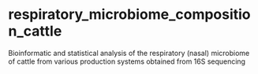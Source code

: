# respiratory_microbiome_composition_cattle
Bioinformatic and statistical analysis of the respiratory (nasal) microbiome of cattle from various production systems obtained from 16S sequencing
